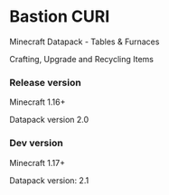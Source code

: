 # Bastion CURI

Minecraft Datapack - Tables & Furnaces

Crafting, Upgrade and Recycling Items


### Release version
Minecraft 1.16+

Datapack version 2.0


### Dev version
Minecraft 1.17+

Datapack version: 2.1
